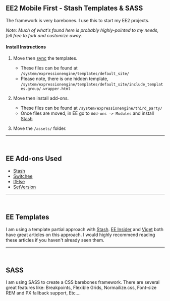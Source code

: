 ## EE2 Mobile First - Stash Templates & SASS

The framework is very barebones. I use this to start my EE2 projects. 

*Note: Much of what's found here is probably highly-pointed to my needs, fell free to fork and customize away.*

#### Install Instructions
1. Move then [sync](http://expressionengine.com/user_guide/cp/design/templates/synchronize_templates.html) the templates. 
	* These files can be found at <code>/system/expressionengine/templates/default_site/</code>
	* Please note, there is one hidden template, <code>/system/expressionengine/templates/default_site/include_templates.group/.wrapper.html</code>

2. Move then install add-ons.
	* These files can be found at <code>/system/expressionengine/third_party/</code>
	* Once files are moved, in EE go to <code>Add-ons -> Modules</code> and install [Stash](http://devot-ee.com/add-ons/stash)

3. Move the <code>/assets/</code> folder.

***

<br />

## EE Add-ons Used

* [Stash](http://devot-ee.com/add-ons/stash)
* [Switchee](http://devot-ee.com/add-ons/switchee)
* [IfElse](http://devot-ee.com/add-ons/ifelse)
* [SetVersion](http://devot-ee.com/add-ons/setversion)

***

<br />

## EE Templates

I am using a template partial approach with [Stash](http://devot-ee.com/add-ons/stash). [EE Insider](http://eeinsider.com/articles/template-partials-using-stash/) and [Viget](http://viget.com/extend/ee-side-of-the-new-viget-part-1) both have great articles on this approach. I would highly recommend reading these articles if you haven't already seen them.

***

<br />

## SASS

I am using SASS to create a CSS barebones framework. There are several great features like: Breakpoints, Flexible Grids, Normailize.css, Font-size REM and PX fallback support, Etc....


